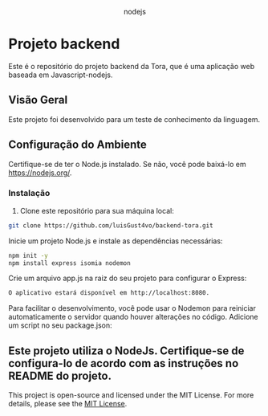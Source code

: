 <p align="center">
  <a  target="_blank">
    nodejs
  </a>
</p>

# Projeto backend

Este é o repositório do projeto backend da Tora, que é uma aplicação web baseada em Javascript-nodejs.

## Visão Geral

Este projeto foi desenvolvido para um teste de conhecimento da linguagem.

## Configuração do Ambiente

Certifique-se de ter o Node.js instalado. Se não, você pode baixá-lo em https://nodejs.org/.

### Instalação

1. Clone este repositório para sua máquina local:

```bash
git clone https://github.com/luisGust4vo/backend-tora.git
```
Inicie um projeto Node.js e instale as dependências necessárias:
```bash
npm init -y
npm install express isomia nodemon
```
Crie um arquivo app.js na raiz do seu projeto para configurar o Express:

```bash
O aplicativo estará disponível em http://localhost:8080.
```

Para facilitar o desenvolvimento, você pode usar o Nodemon para reiniciar automaticamente o servidor quando houver alterações no código. Adicione um script no seu package.json:

## Este projeto utiliza o NodeJs. Certifique-se de configura-lo de acordo com as instruções no README do projeto.

This project is open-source and licensed under the MIT License.
For more details, please see the [MIT License](https://opensource.org/licenses/MIT).
